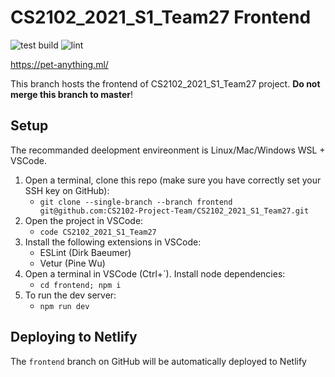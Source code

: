 # CS2102_2021_S1_Team27 Frontend

![test build](https://github.com/CS2102-Project-Team/CS2102_2021_S1_Team27/workflows/Test%20build/badge.svg)
![lint](https://github.com/CS2102-Project-Team/CS2102_2021_S1_Team27/workflows/lint-fe/badge.svg)

<https://pet-anything.ml/>

This branch hosts the frontend of CS2102_2021_S1_Team27 project. **Do not merge this branch to master**!

## Setup

The recommanded deelopment envireonment is Linux/Mac/Windows WSL + VSCode.

1. Open a terminal, clone this repo (make sure you have correctly set your SSH key on GitHub):
   - `git clone --single-branch --branch frontend git@github.com:CS2102-Project-Team/CS2102_2021_S1_Team27.git`
2. Open the project in VSCode:
   - `code CS2102_2021_S1_Team27`
3. Install the following extensions in VSCode:
   - ESLint (Dirk Baeumer)
   - Vetur (Pine Wu)
4. Open a terminal in VSCode (Ctrl+`). Install node dependencies:
   - `cd frontend; npm i`
5. To run the dev server:
   - `npm run dev`

## Deploying to Netlify

The `frontend` branch on GitHub will be automatically deployed to Netlify
